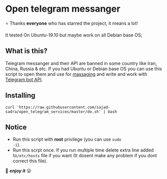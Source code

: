Open telegram messanger
========================
⭐️ <a>Thanks **everyone** who has starred the project, it means a lot!</a>

It tested On <i>Ubuntu-19.10</i> but maybe work on all Debian base OS;

What is this?
-------------
Telegram messanger and their API are banned in some country like Iran, China, Russia & etc.
If you had Ubuntu or Debian base OS you can use this script to open them and use for <a href="https://telegram.org/">massaging</a> and write and work with <a href="https://core.telegram.org/bots">Telegram bot API</a>.

Installing
----------
```
curl 'https://raw.githubusercontent.com/sajad-sadra/open_telegram_services/master/do.sh' | bash
 ```
Notice
-------
+ Run this script with <b>root</b> privilege (you can use <code>sudo -i</code>).
+ Run this scrpt once. If you run multiple time delete extra line added to<code>/etc/hosts</code> file if you want (It dosent make any problem if you dont correct this file).
 
 🥂 <i><b>enjoy it</b></i> 😜
